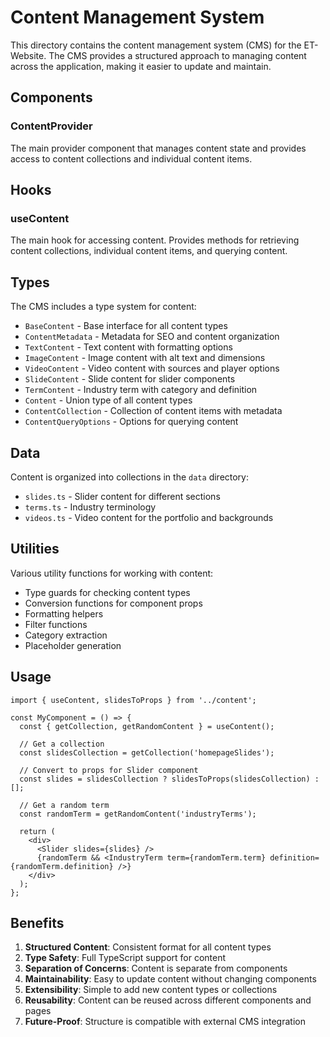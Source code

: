 # Content Management System

This directory contains the content management system (CMS) for the ET-Website. The CMS provides a structured approach to managing content across the application, making it easier to update and maintain.

## Components

### ContentProvider

The main provider component that manages content state and provides access to content collections and individual content items.

## Hooks

### useContent

The main hook for accessing content. Provides methods for retrieving content collections, individual content items, and querying content.

## Types

The CMS includes a type system for content:

- `BaseContent` - Base interface for all content types
- `ContentMetadata` - Metadata for SEO and content organization
- `TextContent` - Text content with formatting options
- `ImageContent` - Image content with alt text and dimensions
- `VideoContent` - Video content with sources and player options
- `SlideContent` - Slide content for slider components
- `TermContent` - Industry term with category and definition
- `Content` - Union type of all content types
- `ContentCollection` - Collection of content items with metadata
- `ContentQueryOptions` - Options for querying content

## Data

Content is organized into collections in the `data` directory:

- `slides.ts` - Slider content for different sections
- `terms.ts` - Industry terminology
- `videos.ts` - Video content for the portfolio and backgrounds

## Utilities

Various utility functions for working with content:

- Type guards for checking content types
- Conversion functions for component props
- Formatting helpers
- Filter functions
- Category extraction
- Placeholder generation

## Usage

```tsx
import { useContent, slidesToProps } from '../content';

const MyComponent = () => {
  const { getCollection, getRandomContent } = useContent();
  
  // Get a collection
  const slidesCollection = getCollection('homepageSlides');
  
  // Convert to props for Slider component
  const slides = slidesCollection ? slidesToProps(slidesCollection) : [];
  
  // Get a random term
  const randomTerm = getRandomContent('industryTerms');
  
  return (
    <div>
      <Slider slides={slides} />
      {randomTerm && <IndustryTerm term={randomTerm.term} definition={randomTerm.definition} />}
    </div>
  );
};
```

## Benefits

1. **Structured Content**: Consistent format for all content types
2. **Type Safety**: Full TypeScript support for content
3. **Separation of Concerns**: Content is separate from components
4. **Maintainability**: Easy to update content without changing components
5. **Extensibility**: Simple to add new content types or collections
6. **Reusability**: Content can be reused across different components and pages
7. **Future-Proof**: Structure is compatible with external CMS integration 